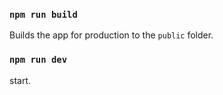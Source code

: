 ### `npm run build`

Builds the app for production to the `public` folder.

### `npm run dev`

start.
